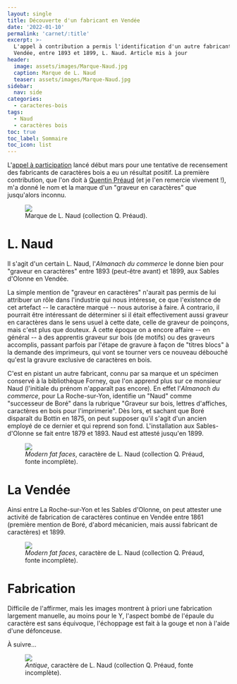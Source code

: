 ```yaml
---
layout: single
title: Découverte d'un fabricant en Vendée
date: '2022-01-10'
permalink: 'carnet/:title'
excerpt: >-
  L'appel à contribution a permis l'identification d'un autre fabricant en
  Vendée, entre 1893 et 1899, L. Naud. Article mis à jour
header:
  image: assets/images/Marque-Naud.jpg
  caption: Marque de L. Naud
  teaser: assets/images/Marque-Naud.jpg
sidebar:
  nav: side
categories:
  - caracteres-bois
tags:
  - Naud
  - caractères bois
toc: true
toc_label: Sommaire
toc_icon: list
---
```


L'[appel à participation](https://framaforms.org/recensement-des-caracteres-en-bois-estampilles-francais-ou-frontaliers-1520861119) lancé début mars pour une tentative de recensement des fabricants de caractères bois a eu un résultat positif. La première contribution, que l'on doit à [Quentin Préaud](https://www.facebook.com/quentin.preaud?fref=mentions) (et je l'en remercie vivement !), m'a donné le nom et la marque d'un "graveur en caractères" que jusqu'alors inconnu.<br>

<figure>
  <a href="{{ site.baseurl }}/assets/images/Marque-Naud.jpg">
  <img src="{{ site.baseurl }}/assets/images/Marque-Naud.jpg">
</a>
  <figcaption>Marque de L. Naud (collection Q. Préaud).</figcaption>
</figure>

# L. Naud

Il s'agit d'un certain L. Naud, l'_Almanach du commerce_ le donne bien pour "graveur en caractères" entre 1893 (peut-être avant) et 1899, aux Sables d'Olonne en Vendée.

La simple mention de "graveur en caractères" n'aurait pas permis de lui attribuer un rôle dans l'industrie qui nous intéresse, ce que l'existence de cet artefact -- le caractère marqué -- nous autorise à faire. À contrario, il pourrait être intéressant de déterminer si il était effectivement aussi graveur en caractères dans le sens usuel à cette date, celle de graveur de poinçons, mais c'est plus que douteux. À cette époque on a encore affaire -- en général -- à des apprentis graveur sur bois (de motifs) ou des graveurs accomplis, passant parfois par l'étape de gravure à façon de "titres blocs" à la demande des imprimeurs, qui vont se tourner vers ce nouveau débouché qu'est la gravure exclusive de caractères en bois.

C'est en pistant un autre fabricant, connu par sa marque et un spécimen conservé à la bibliothèque Forney, que l'on apprend plus sur ce monsieur Naud (l'initiale du prénom n'apparaît pas encore). En effet l'_Almanach du commerce_, pour La Roche-sur-Yon, identifie un "Naud" comme "successeur de Boré" dans la rubrique "Graveur sur bois, lettres d'affiches, caractères en bois pour l'imprimerie". Dès lors, et sachant que Boré disparaît du Bottin en 1875, on peut supposer qu'il s'agit d'un ancien employé de ce dernier et qui reprend son fond. L'installation aux Sables-d'Olonne se fait entre 1879 et 1893\. Naud est attesté jusqu'en 1899.

<figure>
  <a href="{{ site.baseurl }}/assets/images/Naud-G.jpg">
  <img src="{{ site.baseurl }}/assets/images/Naud-G.jpg">
</a>
  <figcaption><em>Modern fat faces</em>, caractère de L. Naud (collection Q. Préaud, fonte incomplète).</figcaption>
</figure>

# La Vendée

Ainsi entre La Roche-sur-Yon et les Sables d'Olonne, on peut attester une activité de fabrication de caractères continue en Vendée entre 1861 (première mention de Boré, d'abord mécanicien, mais aussi fabricant de caractères) et 1899.

<figure>
  <a href="{{ site.baseurl }}/assets/images/Naud-N.jpg">
  <img src="{{ site.baseurl }}/assets/images/Naud-N.jpg">
</a>
  <figcaption><em>Modern fat faces</em>, caractère de L. Naud (collection Q. Préaud, fonte incomplète).</figcaption>
</figure>

# Fabrication

Difficile de l'affirmer, mais les images montrent à priori une fabrication largement manuelle, au moins pour le Y, l'aspect bombé de l'épaule du caractère est sans équivoque, l'échoppage est fait à la gouge et non à l'aide d'une défonceuse.

À suivre...

<figure>
  <a href="{{ site.baseurl }}/assets/images/Naud-Y.jpg">
  <img src="{{ site.baseurl }}/assets/images/Naud-Y.jpg">
</a>
  <figcaption><em>Antique</em>, caractère de L. Naud (collection Q. Préaud, fonte incomplète).</figcaption>
</figure>
